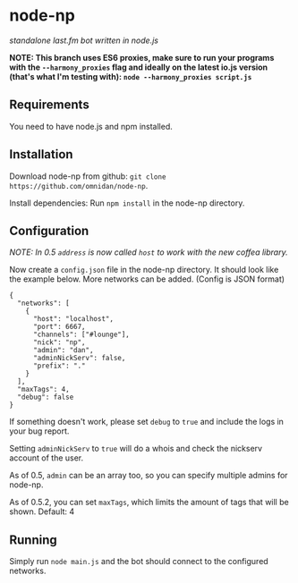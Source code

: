 node-np
=======

_standalone last.fm bot written in node.js_

__NOTE: This branch uses ES6 proxies, make sure to run your programs with the `--harmony_proxies` flag and ideally on the latest io.js version (that's what I'm testing with): `node --harmony_proxies script.js`__


Requirements
------------

You need to have node.js and npm installed.


Installation
------------

Download node-np from github: `git clone https://github.com/omnidan/node-np`.

Install dependencies: Run `npm install` in the node-np directory.


Configuration
-------------

_NOTE: In 0.5 `address` is now called `host` to work with the new coffea library._

Now create a `config.json` file in the node-np directory. It should look like
the example below. More networks can be added. (Config is JSON format)
```
{
  "networks": [
    {
      "host": "localhost",
      "port": 6667,
      "channels": ["#lounge"],
      "nick": "np",
      "admin": "dan",
      "adminNickServ": false,
      "prefix": "."
    }
  ],
  "maxTags": 4,
  "debug": false
}
```

If something doesn't work, please set `debug` to `true` and include the logs in your bug report.

Setting `adminNickServ` to `true` will do a whois and check the nickserv account of the user.

As of 0.5, `admin` can be an array too, so you can specify multiple admins for node-np.

As of 0.5.2, you can set `maxTags`, which limits the amount of tags that will be shown. Default: 4


Running
-------

Simply run `node main.js` and the bot should connect to the configured networks.
